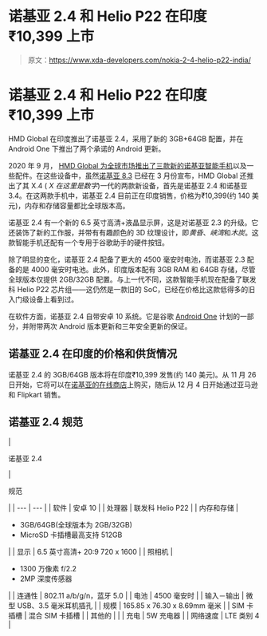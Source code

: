 # 诺基亚 2.4 和 Helio P22 在印度₹10,399 上市

> 原文：<https://www.xda-developers.com/nokia-2-4-helio-p22-india/>

# 诺基亚 2.4 和 Helio P22 在印度₹10,399 上市

HMD Global 在印度推出了诺基亚 2.4，采用了新的 3GB+64GB 配置，并在 Android One 下推出了两个承诺的 Android 更新。

2020 年 9 月， [HMD Global 为全球市场推出了三款新的诺基亚智能手机](https://www.xda-developers.com/hmd-global-nokia-8-3-5g-nokia-3-4-nokia-2-4-accessories/)以及一些配件。在这些设备中，虽然[诺基亚 8.3](https://www.xda-developers.com/nokia-8-3-5g-nokia-5-3-nokia-1-3-announced/) 已经在 3 月份宣布，HMD Global 还推出了其 X.4 ( *X 在这里是数字*)一代的两款新设备，首先是诺基亚 2.4 和诺基亚 3.4。在这两款手机中，诺基亚 2.4 目前正在印度销售，价格为₹10,399(约 140 美元)，内存和存储容量都比全球版本高。

诺基亚 2.4 有一个新的 6.5 英寸高清+液晶显示屏，这是对诺基亚 2.3 的升级。它还装饰了新的工作服，并带有有趣颜色的 3D 纹理设计，即*黄昏*、*峡湾*和*木炭*。这款智能手机还配有一个专用于谷歌助手的硬件按钮。

除了明显的变化，诺基亚 2.4 配备了更大的 4500 毫安时电池，而诺基亚 2.3 配备的是 4000 毫安时电池。此外，印度版本配有 3GB RAM 和 64GB 存储，尽管全球版本仅提供 2GB/32GB 配置。与上一代不同，这款智能手机现在配备了联发科 Helio P22 芯片组——这仍然是一款旧的 SoC，已经在价格比这款低得多的旧入门级设备上看到过。

在软件方面，诺基亚 2.4 自带安卓 10 系统。它是谷歌 [Android One](https://www.xda-developers.com/nokia-5-3-pure-android-one-user-experience-review/) 计划的一部分，并附带两次 Android 版本更新和三年安全更新的保证。

## 诺基亚 2.4 在印度的价格和供货情况

诺基亚 2.4 的 3GB/64GB 版本将在印度₹10,399 发售(约 140 美元)。从 11 月 26 日开始，它将可以在[诺基亚的在线商店](https://www.nokia.com/phones/en_in/shop/buy/nokia-2-4?color=Fjord&memory=3%20GB)上购买，随后从 12 月 4 日开始通过亚马逊和 Flipkart 销售。

## 诺基亚 2.4 规范

| 

诺基亚 2.4

 | 

规范

 |
| --- | --- |
| 软件 | 安卓 10 |
| 处理器 | 联发科 Helio P22 |
| 内存和存储 | 

*   3GB/64GB(全球版本为 2GB/32GB)
*   MicroSD 卡插槽最高支持 512GB

 |
| 显示 | 6.5 英寸高清+ 20:9 720 x 1600 |
| 照相机 | 

*   1300 万像素 f/2.2
*   2MP 深度传感器

 |
| 连通性 | 802.11 a/b/g/n，蓝牙 5.0 |
| 电池 | 4500 毫安时 |
| 输入－输出 | 微型 USB、3.5 毫米耳机插孔 |
| 规模 | 165.85 x 76.30 x 8.69mm 毫米 |
| SIM 卡插槽 | 混合 SIM 卡插槽 |
| 其他的 |  |
| 充电 | 5W 充电器 |
| 网络速度 | LTE 类别 4 |